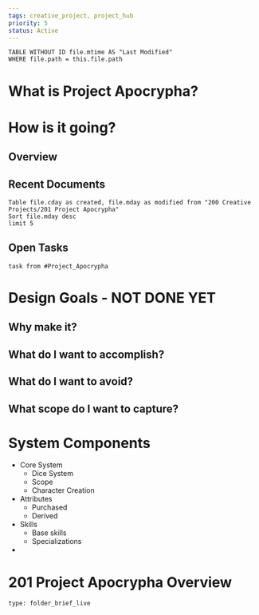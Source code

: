 ```yaml
---
tags: creative_project, project_hub
priority: 5
status: Active
---
```

```dataview  
TABLE WITHOUT ID file.mtime AS "Last Modified"  
WHERE file.path = this.file.path  
```
# What is Project Apocrypha?

# How is it going?
## Overview


## Recent Documents
```dataview
Table file.cday as created, file.mday as modified from "200 Creative Projects/201 Project Apocrypha" 
Sort file.mday desc
limit 5
```
 ## Open Tasks
```dataview
task from #Project_Apocrypha

```
# Design Goals - NOT DONE YET
## Why make it?

## What do I want to accomplish?

## What do I want to avoid?

## What scope do I want to capture?
# System Components
- Core System
	- Dice System
	- Scope
	- Character Creation
- Attributes
	- Purchased
	-  Derived
- Skills
	- Base skills
	- Specializations
- 
 

# 201 Project Apocrypha Overview
 
```ccard
type: folder_brief_live
```
 
